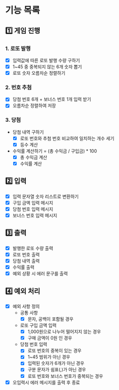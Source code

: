 # 기능 목록
## 1️⃣ 게임 진행
### 1. 로또 발행
- [x] 입력값에 따른 로또 발행 수량 구하기 
- [x] 1~45 중 중복되지 않는 6개 숫자 뽑기
- [x] 로또 숫자 오름차순 정렬하기

### 2. 번호 추첨
- [x] 당첨 번호 6개 + 보너스 번호 1개 입력 받기
- [x] 오름차순 정렬하여 저장

### 3. 당첨 
- 당첨 내역 구하기
  - [x] 로또 번호와 추첨 번호 비교하여 일치하는 개수 세기
  - [x] 등수 계산
- 수익률 계산하기 = (총 수익금 / 구입금) * 100
  - [x] 총 수익금 계산
  - [x] 수익률 계산

## 2️⃣ 입력
- [x] 입력 문자열 숫자 리스트로 변환하기
- [x] 구입 금액 입력 메시지
- [x] 당첨 번호 입력 메시지
- [x] 보너스 번호 입력 메시지

## 3️⃣ 출력
- [x] 발행한 로또 수량 출력
- [x] 로또 번호 출력
- [x] 당첨 내역 출력
- [x] 수익률 출력
- [x] 예외 상황 시 에러 문구를 출력

## 4️⃣ 예외 처리
- [x] 예외 사항 정의
  - 공통 사항
    - [x] 문자, 공백이 포함될 경우
  - 로또 구입 금액 입력
    - [x] 1,000원으로 나누어 떨어지지 않는 경우
    - [x] 구매 금액이 0원 인 경우
  - 당첨 번호 입력
    - [x] 로또 번호의 중복이 있는 경우
    - [x] 1~45 범위가 아닌 경우
    - [x] 입력된 숫자가 6개가 아닌 경우
    - [x] 구분 문자가 쉼표(,)가 아닌 경우
    - [x] 로또 번호와 보너스 번호가 중복되는 경우
- [x] 오입력시 에러 메시지를 출력 후 종료